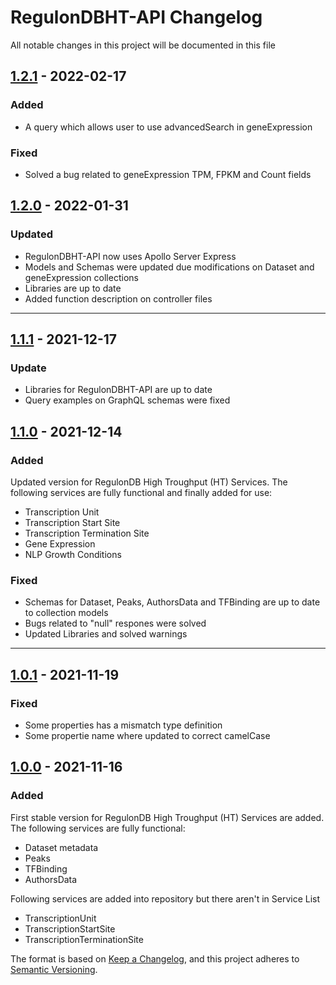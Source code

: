 # RegulonDBHT-API Changelog

All notable changes in this project will be documented in this file

## [1.2.1](https://github.com/regulondbunam/RegulonDBHT-API/releases/tag/1.2.1) - 2022-02-17

### Added
- A query which allows user to use advancedSearch in geneExpression

### Fixed
- Solved a bug related to geneExpression TPM, FPKM and Count fields

## [1.2.0](https://github.com/regulondbunam/RegulonDBHT-API/releases/tag/1.2.0) - 2022-01-31

### Updated
- RegulonDBHT-API now uses Apollo Server Express
- Models and Schemas were updated due modifications on Dataset and geneExpression collections
- Libraries are up to date
- Added function description on controller files

---

## [1.1.1](https://github.com/regulondbunam/RegulonDBHT-API/releases/tag/1.1.1) - 2021-12-17

### Update
- Libraries for RegulonDBHT-API are up to date
- Query examples on GraphQL schemas were fixed

## [1.1.0](https://github.com/regulondbunam/RegulonDBHT-API/releases/tag/1.1.0) - 2021-12-14

### Added

Updated version for RegulonDB High Troughput (HT) Services. The following services are fully functional and finally added for use:
- Transcription Unit
- Transcription Start Site
- Transcription Termination Site
- Gene Expression
- NLP Growth Conditions

### Fixed
- Schemas for Dataset, Peaks, AuthorsData and TFBinding are up to date to collection models
- Bugs related to "null" respones were solved
- Updated Libraries and solved warnings

---


## [1.0.1](https://github.com/regulondbunam/RegulonDBHT-API/releases/tag/1.0.1) - 2021-11-19

### Fixed
- Some properties has a mismatch type definition
- Some propertie name where updated to correct camelCase

## [1.0.0](https://github.com/regulondbunam/RegulonDBHT-API/releases/tag/1.0.0-beta) - 2021-11-16

### Added

First stable version for RegulonDB High Troughput (HT) Services are added. The following services are fully functional:
- Dataset metadata
- Peaks
- TFBinding
- AuthorsData

Following services are added into repository but there aren't in Service List
- TranscriptionUnit
- TranscriptionStartSite
- TranscriptionTerminationSite


The format is based on [Keep a Changelog](https://keepachangelog.com/en/1.0.0/), and this project adheres to [Semantic Versioning](https://semver.org/spec/v2.0.0.html).